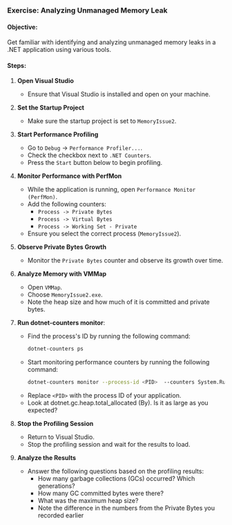 ### Exercise: Analyzing Unmanaged Memory Leak

#### Objective:
Get familiar with identifying and analyzing unmanaged memory leaks in a .NET application using various tools.

#### Steps:

1. **Open Visual Studio**
   - Ensure that Visual Studio is installed and open on your machine.

2. **Set the Startup Project**
   - Make sure the startup project is set to `MemoryIssue2`.

3. **Start Performance Profiling**
   - Go to `Debug` -> `Performance Profiler...`.
   - Check the checkbox next to `.NET Counters`.
   - Press the `Start` button below to begin profiling.

4. **Monitor Performance with PerfMon**
   - While the application is running, open `Performance Monitor (PerfMon)`.
   - Add the following counters:
     - `Process -> Private Bytes`
     - `Process -> Virtual Bytes`
     - `Process -> Working Set - Private`
   - Ensure you select the correct process (`MemoryIssue2`).

5. **Observe Private Bytes Growth**
   - Monitor the `Private Bytes` counter and observe its growth over time.

6. **Analyze Memory with VMMap**
   - Open `VMMap`.
   - Choose `MemoryIssue2.exe`.
   - Note the heap size and how much of it is committed and private bytes.

7. **Run dotnet-counters monitor**:
   - Find the process's ID by running the following command:
     ```sh
     dotnet-counters ps
     ```
   - Start monitoring performance counters by running the following command:
     ```sh
     dotnet-counters monitor --process-id <PID>  --counters System.Runtime --refresh-interval 1
     ```
   - Replace `<PID>` with the process ID of your application.
   - Look at dotnet.gc.heap.total_allocated (By). Is it as large as you expected?

7. **Stop the Profiling Session**
   - Return to Visual Studio.
   - Stop the profiling session and wait for the results to load.

8. **Analyze the Results**
   - Answer the following questions based on the profiling results:
     - How many garbage collections (GCs) occurred? Which generations?
     - How many GC committed bytes were there?
     - What was the maximum heap size?
     - Note the difference in the numbers from the Private Bytes you recorded earlier
